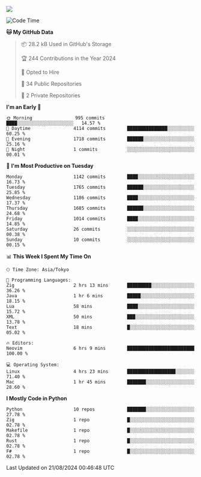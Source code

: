 ![](https://komarev.com/ghpvc/?username=kitagawa-hr)

<!--START_SECTION:waka-->
![Code Time](http://img.shields.io/badge/Code%20Time-1%2C013%20hrs%2017%20mins-blue)

**🐱 My GitHub Data** 

> 📦 28.2 kB Used in GitHub's Storage 
 > 
> 🏆 244 Contributions in the Year 2024
 > 
> 💼 Opted to Hire
 > 
> 📜 34 Public Repositories 
 > 
> 🔑 2 Private Repositories 
 > 
**I'm an Early 🐤** 

```text
🌞 Morning                995 commits         ████░░░░░░░░░░░░░░░░░░░░░   14.57 % 
🌆 Daytime                4114 commits        ███████████████░░░░░░░░░░   60.25 % 
🌃 Evening                1718 commits        ██████░░░░░░░░░░░░░░░░░░░   25.16 % 
🌙 Night                  1 commits           ░░░░░░░░░░░░░░░░░░░░░░░░░   00.01 % 
```
📅 **I'm Most Productive on Tuesday** 

```text
Monday                   1142 commits        ████░░░░░░░░░░░░░░░░░░░░░   16.73 % 
Tuesday                  1765 commits        ██████░░░░░░░░░░░░░░░░░░░   25.85 % 
Wednesday                1186 commits        ████░░░░░░░░░░░░░░░░░░░░░   17.37 % 
Thursday                 1685 commits        ██████░░░░░░░░░░░░░░░░░░░   24.68 % 
Friday                   1014 commits        ████░░░░░░░░░░░░░░░░░░░░░   14.85 % 
Saturday                 26 commits          ░░░░░░░░░░░░░░░░░░░░░░░░░   00.38 % 
Sunday                   10 commits          ░░░░░░░░░░░░░░░░░░░░░░░░░   00.15 % 
```


📊 **This Week I Spent My Time On** 

```text
🕑︎ Time Zone: Asia/Tokyo

💬 Programming Languages: 
Zig                      2 hrs 13 mins       █████████░░░░░░░░░░░░░░░░   36.26 % 
Java                     1 hr 6 mins         █████░░░░░░░░░░░░░░░░░░░░   18.15 % 
Lua                      58 mins             ████░░░░░░░░░░░░░░░░░░░░░   15.72 % 
XML                      50 mins             ███░░░░░░░░░░░░░░░░░░░░░░   13.78 % 
Text                     18 mins             █░░░░░░░░░░░░░░░░░░░░░░░░   05.02 % 

🔥 Editors: 
Neovim                   6 hrs 9 mins        █████████████████████████   100.00 % 

💻 Operating System: 
Linux                    4 hrs 23 mins       ██████████████████░░░░░░░   71.40 % 
Mac                      1 hr 45 mins        ███████░░░░░░░░░░░░░░░░░░   28.60 % 
```

**I Mostly Code in Python** 

```text
Python                   10 repos            ███████░░░░░░░░░░░░░░░░░░   27.78 % 
Zig                      1 repo              █░░░░░░░░░░░░░░░░░░░░░░░░   02.78 % 
Makefile                 1 repo              █░░░░░░░░░░░░░░░░░░░░░░░░   02.78 % 
Rust                     1 repo              █░░░░░░░░░░░░░░░░░░░░░░░░   02.78 % 
F#                       1 repo              █░░░░░░░░░░░░░░░░░░░░░░░░   02.78 % 
```




 Last Updated on 21/08/2024 00:46:48 UTC
<!--END_SECTION:waka-->
